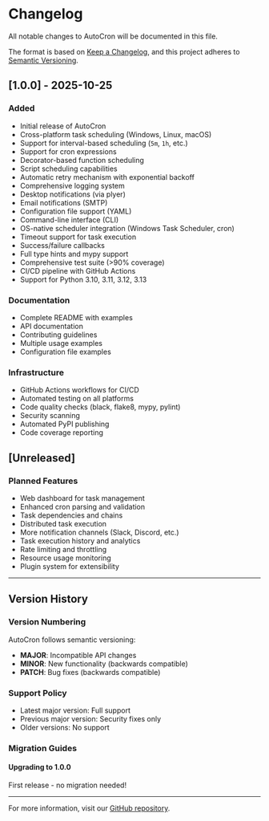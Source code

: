 # Changelog

All notable changes to AutoCron will be documented in this file.

The format is based on [Keep a Changelog](https://keepachangelog.com/en/1.0.0/),
and this project adheres to [Semantic Versioning](https://semver.org/spec/v2.0.0.html).

## [1.0.0] - 2025-10-25

### Added
- Initial release of AutoCron
- Cross-platform task scheduling (Windows, Linux, macOS)
- Support for interval-based scheduling (`5m`, `1h`, etc.)
- Support for cron expressions
- Decorator-based function scheduling
- Script scheduling capabilities
- Automatic retry mechanism with exponential backoff
- Comprehensive logging system
- Desktop notifications (via plyer)
- Email notifications (SMTP)
- Configuration file support (YAML)
- Command-line interface (CLI)
- OS-native scheduler integration (Windows Task Scheduler, cron)
- Timeout support for task execution
- Success/failure callbacks
- Full type hints and mypy support
- Comprehensive test suite (>90% coverage)
- CI/CD pipeline with GitHub Actions
- Support for Python 3.10, 3.11, 3.12, 3.13

### Documentation
- Complete README with examples
- API documentation
- Contributing guidelines
- Multiple usage examples
- Configuration file examples

### Infrastructure
- GitHub Actions workflows for CI/CD
- Automated testing on all platforms
- Code quality checks (black, flake8, mypy, pylint)
- Security scanning
- Automated PyPI publishing
- Code coverage reporting

## [Unreleased]

### Planned Features
- Web dashboard for task management
- Enhanced cron parsing and validation
- Task dependencies and chains
- Distributed task execution
- More notification channels (Slack, Discord, etc.)
- Task execution history and analytics
- Rate limiting and throttling
- Resource usage monitoring
- Plugin system for extensibility

---

## Version History

### Version Numbering

AutoCron follows semantic versioning:
- **MAJOR**: Incompatible API changes
- **MINOR**: New functionality (backwards compatible)
- **PATCH**: Bug fixes (backwards compatible)

### Support Policy

- Latest major version: Full support
- Previous major version: Security fixes only
- Older versions: No support

### Migration Guides

#### Upgrading to 1.0.0

First release - no migration needed!

---

For more information, visit our [GitHub repository](https://github.com/mdshoaibuddinchanda/autocron).
